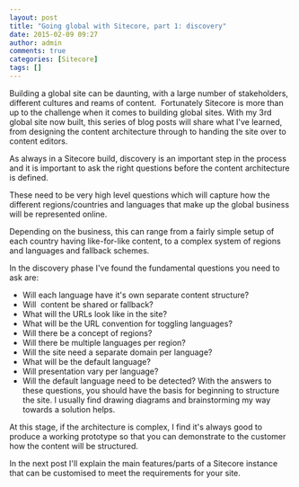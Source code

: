 ```yaml
---
layout: post
title: "Going global with Sitecore, part 1: discovery"
date: 2015-02-09 09:27
author: admin
comments: true
categories: [Sitecore]
tags: []
---
```

<span class="dropcap">B</span>uilding a global site can be daunting, with a large number of stakeholders, different cultures and reams of content.  Fortunately Sitecore is more than up to the challenge when it comes to building global sites. With my 3rd global site now built, this series of blog posts will share what I've learned, from designing the content architecture through to handing the site over to content editors.

As always in a Sitecore build, discovery is an important step in the process and it is important to ask the right questions before the content architecture is defined.

These need to be very high level questions which will capture how the different regions/countries and languages that make up the global business will be represented online.

Depending on the business, this can range from a fairly simple setup of each country having like-for-like content, to a complex system of regions and languages and fallback schemes.

In the discovery phase I've found the fundamental questions you need to ask are:


*   Will each language have it's own separate content structure?
*   Will  content be shared or fallback?
*   What will the URLs look like in the site?
*   What will be the URL convention for toggling languages?
*   Will there be a concept of regions?
*   Will there be multiple languages per region?
*   Will the site need a separate domain per language?
*   What will be the default language?
*   Will presentation vary per language?
*   Will the default language need to be detected?
With the answers to these questions, you should have the basis for beginning to structure the site. I usually find drawing diagrams and brainstorming my way towards a solution helps.

At this stage, if the architecture is complex, I find it's always good to produce a working prototype so that you can demonstrate to the customer how the content will be structured.

In the next post I'll explain the main features/parts of a Sitecore instance that can be customised to meet the requirements for your site.
